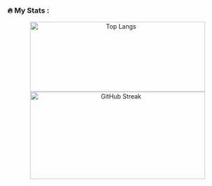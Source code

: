 ### :fire: My Stats :

<div align="center">
  <img src="https://github-readme-stats.vercel.app/api/top-langs/?username=makishima44&layout=compact&theme=vision-friendly-dark" alt="Top Langs" width="400" height="160"/>
  <img src="https://github-readme-streak-stats.herokuapp.com?user=makishima44&theme=great-gatsby&border_radius=7.9" alt="GitHub Streak" width="400" height="200" />
</div>

